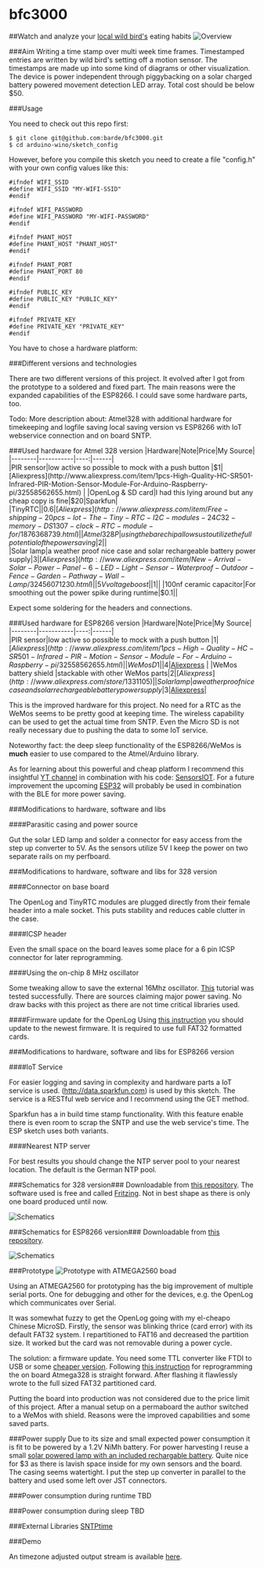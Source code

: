 # bfc3000
##Watch and analyze your [local wild bird's](https://upload.wikimedia.org/wikipedia/commons/8/86/Eurasian_blue_tit_Lancashire.jpg) eating habits
![Overview](https://github.com/barde/bfc3000/raw/master/overview.png)

###Aim 
Writing a time stamp over multi week time frames. Timestamped entries are written by wild bird's setting off a motion
sensor. The timestamps are made up into some kind of diagrams or other visualization.
The device is power independent through piggybacking on a solar charged battery powered movement detection LED array.
Total cost should be below $50.

###Usage

You need to check out this repo first:

```
$ git clone git@github.com:barde/bfc3000.git
$ cd arduino-wino/sketch_config
```

However, before you compile this sketch you need to create a file 
"config.h" with your own config values like this: 

```
#ifndef WIFI_SSID
#define WIFI_SSID "MY-WIFI-SSID"
#endif

#ifndef WIFI_PASSWORD
#define WIFI_PASSWORD "MY-WIFI-PASSWORD"
#endif

#ifndef PHANT_HOST
#define PHANT_HOST "PHANT_HOST"
#endif

#ifndef PHANT_PORT
#define PHANT_PORT 80
#endif

#ifndef PUBLIC_KEY
#define PUBLIC_KEY "PUBLIC_KEY"
#endif

#ifndef PRIVATE_KEY
#define PRIVATE_KEY "PRIVATE_KEY"
#endif

```

You have to chose a hardware platform:


###Different versions and technologies

There are two different versions of this project. It evolved after I got from the prototype to a soldered and fixed
part. The main reasons were the expanded capabilities of the ESP8266. I could save some hardware parts, too.

Todo: More description about:
Atmel328 with additional hardware for timekeeping and logfile saving local saving version vs ESP8266 with IoT webservice
connection and on board SNTP.

###Used hardware for Atmel 328 version
|Hardware|Note|Price|My Source|
|--------|-----------|----:|------|                                                                                                                                                                                                                  
|PIR sensor|low active so possible to mock with a push button |$1|[Aliexpress](http://www.aliexpress.com/item/1pcs-High-Quality-HC-SR501-Infrared-PIR-Motion-Sensor-Module-For-Arduino-Raspberry-pi/32558562655.html) |
|OpenLog & SD card|I had this lying around but any cheap copy is fine|$20|Sparkfun|                                                                                                                                       
|TinyRTC||$0.6|[Aliexpress](http://www.aliexpress.com/item/Free-shipping-20pcs-lot-The-Tiny-RTC-I2C-modules-24C32-memory-DS1307-clock-RTC-module-for/1876368739.html)|
|Atmel 328P|using the bare chip allows us to utilize the full potential of the power saving|$2||                                                                                                                                                      
|Solar lamp|a weather proof nice case and solar rechargeable battery power supply|$3|[Aliexpress](http://www.aliexpress.com/item/New-Arrival-Solar-Power-Panel-6-LED-Light-Sensor-Waterproof-Outdoor-Fence-Garden-Pathway-Wall-Lamp/32456071230.html)|
|5V voltage boost||$1||
|100nf ceramic capacitor|For smoothing out the power spike during runtime|$0.1||                                                                                                                                                                     

Expect some soldering for the headers and connections.

###Used hardware for ESP8266 version
|Hardware|Note|Price|My Source|
|--------|-----------|----:|------|                                                                                                                                                                                                                  
|PIR sensor|low active so possible to mock with a push button |$1|[Aliexpress](http://www.aliexpress.com/item/1pcs-High-Quality-HC-SR501-Infrared-PIR-Motion-Sensor-Module-For-Arduino-Raspberry-pi/32558562655.html) |
|WeMos D1 ||$4|[Aliexpress](http://www.aliexpress.com/store/1331105) |
|WeMos battery shield |stackable with other WeMos parts|$2|[Aliexpress](http://www.aliexpress.com/store/1331105) |
|Solar lamp|a weather proof nice case and solar rechargeable battery power supply|$3|[Aliexpress](http://www.aliexpress.com/item/New-Arrival-Solar-Power-Panel-6-LED-Light-Sensor-Waterproof-Outdoor-Fence-Garden-Pathway-Wall-Lamp/32456071230.html)|

This is the improved hardware for this project. No need for a RTC as the WeMos seems to be pretty good at keeping time.
The wireless capability can be used to get the actual time from SNTP. Even the Micro SD is not really necessary due
to pushing the data to some IoT service.

Noteworthy fact: the deep sleep functionality of the ESP8266/WeMos is **much** easier to use compared to the
Atmel/Arduino library.

As for learning about this powerful and cheap platform I recommend this insightful [YT
channel](https://www.youtube.com/channel/UCu7_D0o48KbfhpEohoP7YSQ) in combination with his code:
[SensorsIOT](https://github.com/sensorsiot).
For a future improvement the upcoming [ESP32](https://espressif.com/en/products/hardware/esp32/overview) will 
probably be used in combination with the BLE for more power saving.

###Modifications to hardware, software and libs

####Parasitic casing and power source

Gut the solar LED lamp and solder a connector for easy access from the step up converter to 5V.
As the sensors utilize 5V I keep the power on two separate rails on my perfboard.

###Modifications to hardware, software and libs for 328 version

####Connector on base board

The OpenLog and TinyRTC modules are plugged directly from their female header into a male socket. This puts stability
and reduces cable clutter in the case.

####ICSP header

Even the small space on the board leaves some place for a 6 pin ICSP connector for later reprogramming.

####Using the on-chip 8 MHz oscillator

Some tweaking allow to save the external 16Mhz oscillator.
[This](https://www.arduino.cc/en/Tutorial/ArduinoToBreadboard) 
tutorial was tested successfully. There are sources claiming major power saving. No draw backs with this project as
there are not time critical libraries used.

####Firmware update for the OpenLog
Using [this instruction](https://learn.sparkfun.com/tutorials/openlog-hookup-guide) you should update to the newest
firmware. It is required to use full FAT32 formatted cards.

###Modifications to hardware, software and libs for ESP8266 version

####IoT Service

For easier logging and saving in complexity and hardware parts a IoT service is used. (http://data.sparkfun.com) is used
by this sketch. The service is a RESTful web service and I recommend using the GET method.

Sparkfun has a in build time stamp functionality. With this feature enable there is even room to scrap the SNTP and use
the web service's time. The ESP sketch uses both variants.

####Nearest NTP server

For best results you should change the NTP server pool to your nearest location. The default is the German NTP pool.

###Schematics for 328 version###
Downloadable from [this repository](bfc3000_atmega328.fzz). The software used is free and called [Fritzing](http://fritzing.org).
Not in best shape as there is only one board produced until now.

![Schematics](bfc3000_atmega328_bb.png)

###Schematics for ESP8266 version###
Downloadable from [this repository](bfc3000_wemos.fzz).

![Schematics](bfc3000_wemos_bb.png)

###Prototype
![Prototype with ATMEGA2560 boad](prototype.jpg)

Using an ATMEGA2560 for prototyping has the big improvement of multiple serial ports. One for debugging and other for
the devices, e.g. the OpenLog which communicates over Serial.

It was somewhat fuzzy to get the OpenLog going with my el-cheapo Chinese MicroSD. Firstly, the sensor was blinking
thrice (card error) with its default FAT32 system. I repartitioned to FAT16 and decreased the partition size. It worked
but the card was not removable during a power cycle.

The solution: a firmware update. You need some TTL converter like FTDI to USB or some 
[cheaper
version](http://www.aliexpress.com/item/Free-Shipping-1pcs-FT232RL-FTDI-USB-3-3V-5-5V-to-TTL-Serial-Adapter-Module/32481520135.htm).
Following [this instruction](https://learn.sparkfun.com/tutorials/openlog-hookup-guide) for reprogramming the on board Atmega328 is straight forward.
After flashing it flawlessly wrote to the full sized FAT32 partitioned card.

Putting the board into production was not considered due to the price limit of this project. After a manual setup on a
permaboard the author switched to a WeMos with shield. Reasons were the improved capabilities and some saved parts.

###Power supply
Due to its size and small expected power consumption it is fit to be powered by a 1.2V NiMh battery. For power
harvesting I reuse a small [solar powered lamp with an included rechargable
battery](http://www.aliexpress.com/item/New-Arrival-Solar-Power-Panel-6-LED-Light-Sensor-Waterproof-Outdoor-Fence-Garden-Pathway-Wall-Lamp/32456071230.html).
Quite nice for $3 as there is lavish space inside for my own sensors and the board. The casing seems
watertight. I put the step up converter in parallel to the battery and used some left over JST connectors.

###Power consumption during runtime
TBD

###Power consumption during sleep
TBD

###External Libraries
[SNTPtime](http://github.org/SensorsIot/SNTPtime)

###Demo

An timezone adjusted output stream is available
[here](https://data.sparkfun.com/output/jqyY35p6V6COWKOw8q8o?timezone=Europe/Berlin).
